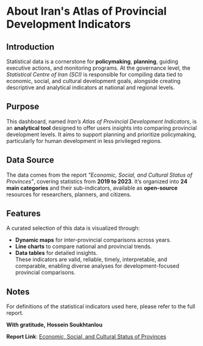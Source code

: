 # About Iran's Atlas of Provincial Development Indicators

## Introduction
Statistical data is a cornerstone for **policymaking**, **planning**, guiding executive actions, and monitoring programs. At the governance level, the *Statistical Centre of Iran (SCI)* is responsible for compiling data tied to economic, social, and cultural development goals, alongside creating descriptive and analytical indicators at national and regional levels.

## Purpose
This dashboard, named *Iran’s Atlas of Provincial Development Indicators*, is an **analytical tool** designed to offer users insights into comparing provincial development levels. It aims to support planning and prioritize policymaking, particularly for human development in less privileged regions.

## Data Source
The data comes from the report *"Economic, Social, and Cultural Status of Provinces"*, covering statistics from **2019 to 2023**. It’s organized into **24 main categories** and their sub-indicators, available as **open-source** resources for researchers, planners, and citizens.

## Features
A curated selection of this data is visualized through:
- **Dynamic maps** for inter-provincial comparisons across years.
- **Line charts** to compare national and provincial trends.
- **Data tables** for detailed insights.  
These indicators are valid, reliable, timely, interpretable, and comparable, enabling diverse analyses for development-focused provincial comparisons.

## Notes
For definitions of the statistical indicators used here, please refer to the full report.  

**With gratitude,** 
**Hossein Soukhtanlou**

**Report Link**: [Economic, Social, and Cultural Status of Provinces](https://amar.org.ir/Portals/0/Articles/jayegah.98-1402.pdf)
